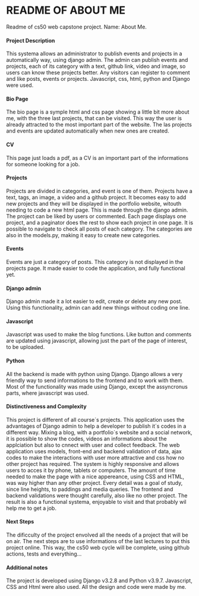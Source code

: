 # README OF ABOUT ME

Readme of cs50 web capstone project. Name: About Me.

#### Project Description

This systema allows an administrator to publish events and projects in a automatically way, using django admin. The admin can publish events and projects, each of its category with a text, github link, video and image, so users can know these projects better.
Any visitors can register to comment and like posts, events or projects. 
Javascript, css, html, python and Django were used.

#### Bio Page
The bio page is a symple html and css page showing a little bit more about me, with the three last projects, that can be visited. This way the user is already attracted to the most important part of the website. The las projects and events are updated automatically when new ones are created.

#### CV
This page just loads a pdf, as a CV is an important part of the informations for someone looking for a job.

#### Projects
Projects are divided in categories, and event is one of them. Projects have a text, tags, an image, a video and a github project. It becomes easy to add new projects and they will be displayed in the portfolio website, witouth needing to code a new html page. This is made through the django admin.
The project can be liked by users or commented. Each page displays one project, and a paginator does the rest to show each project in one page.
It is possible to navigate to check all posts of each category. The categories are also in the models.py, making it easy to create new categories.

#### Events
Events are just a category of posts. This category is not displayed in the projects page. It made easier to code the application, and fully functional yet. 

#### Django admin
Django admin made it a lot easier to edit, create or delete any new post. Using this functionality, admin can add new things without coding one line.

#### Javascript
Javascript was used to make the blog functions. Like button and comments are updated using javascript, allowing just the part of the page of interest, to be uploaded. 
#### Python
All the backend is made with python using Django. Django allows a very friendly way to send informations to the frontend and to work with them. Most of the functionality was made using Django, except the assyncronus parts, where javascript was used.

#### Distinctiveness and Complexity

This project is different of all course´s projects. This application uses the advantages of Django admin to help a developer to publish it´s codes in a different way. Mixing a blog, with a portfolio´s website and a social network, it is possible to show the codes, videos an informations about the applciation but also to cnnect with user and collect feedback. 
The web application uses models, front-end and backend validation of data, ajax codes to make the interactions with user more attractive and css how no other project has required. The system is highly responsive and allows users to acces it by phone, tablets or computers. 
The amount of time needed to make the page with a nice appereance, using CSS and HTML, was way higher than any other project. Every detail was a goal of study, since line heights, to paddings and media queries. The frontend and backend validations were thought carefully, also like no other project. The result is also a functional systema, enjoyable to visit and that probably wil help me to get a job. 

#### Next Steps
The dificculty of the project envolved all the needs of a project that will be on air. The next steps are to use informations of the last lectures to put this project online. This way, the cs50 web cycle will be complete, using github actions, tests and everything...

#### Additional notes

The project is developed using Django v3.2.8 and Python v3.9.7. Javascript, CSS and Html were also used. All the design and code were made by me.

